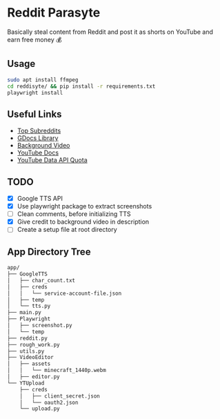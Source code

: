 # Reddit Parasyte
Basically steal content from Reddit and post it as shorts on YouTube and earn free money 💰

## Usage
```bash
sudo apt install ffmpeg
cd reddisyte/ && pip install -r requirements.txt
playwright install
```

## Useful Links

- [Top Subreddits](https://www.remote.tools/remote-work/best-subreddits)
- [GDocs Library](https://cloud.google.com/text-to-speech/docs/create-audio-text-client-libraries)
- [Background Video](https://youtu.be/n_Dv4JMiwK8)
- [YouTube Docs](https://developers.google.com/youtube/v3/guides/uploading_a_video)
- [YouTube Data API Quota](https://console.cloud.google.com/apis/api/youtube.googleapis.com/quotas?project=reddisyte)

## TODO

- [x] Google TTS API
- [x] Use playwright package to extract screenshots
- [ ] Clean comments, before initializing TTS
- [x] Give credit to background video in description
- [ ] Create a setup file at root directory

## App Directory Tree

```bash
app/
├── GoogleTTS
│   ├── char_count.txt
│   ├── creds
│   │   └── service-account-file.json
│   ├── temp
│   └── tts.py
├── main.py
├── Playwright
│   ├── screenshot.py
│   └── temp
├── reddit.py
├── rough_work.py
├── utils.py
├── VideoEditor
│   ├── assets
│   │   └── minecraft_1440p.webm
│   ├── editor.py
└── YTUpload
    ├── creds
    │   ├── client_secret.json
    │   └── oauth2.json
    └── upload.py
```
